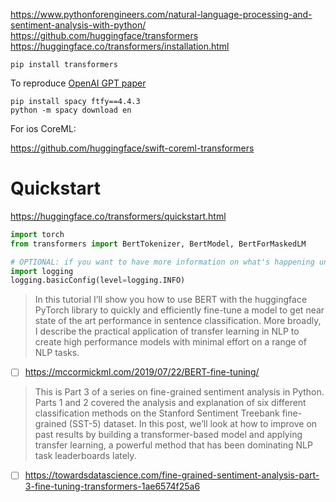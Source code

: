
https://www.pythonforengineers.com/natural-language-processing-and-sentiment-analysis-with-python/
https://github.com/huggingface/transformers
https://huggingface.co/transformers/installation.html

```
pip install transformers
```

To reproduce [OpenAI GPT paper](https://openai.com/blog/better-language-models/)

```
pip install spacy ftfy==4.4.3
python -m spacy download en
```

For ios CoreML:

https://github.com/huggingface/swift-coreml-transformers


# Quickstart

https://huggingface.co/transformers/quickstart.html

```python
import torch
from transformers import BertTokenizer, BertModel, BertForMaskedLM

# OPTIONAL: if you want to have more information on what's happening under the hood, activate the logger as follows
import logging
logging.basicConfig(level=logging.INFO)


```



> In this tutorial I’ll show you how to use BERT with the huggingface PyTorch library to quickly and efficiently fine-tune a model to get near state of the art performance in sentence classification. More broadly, I describe the practical application of transfer learning in NLP to create high performance models with minimal effort on a range of NLP tasks.

- [ ] https://mccormickml.com/2019/07/22/BERT-fine-tuning/


> This is Part 3 of a series on fine-grained sentiment analysis in Python. Parts 1 and 2 covered the analysis and explanation of six different classification methods on the Stanford Sentiment Treebank fine-grained (SST-5) dataset. In this post, we’ll look at how to improve on past results by building a transformer-based model and applying transfer learning, a powerful method that has been dominating NLP task leaderboards lately.

- [ ] https://towardsdatascience.com/fine-grained-sentiment-analysis-part-3-fine-tuning-transformers-1ae6574f25a6